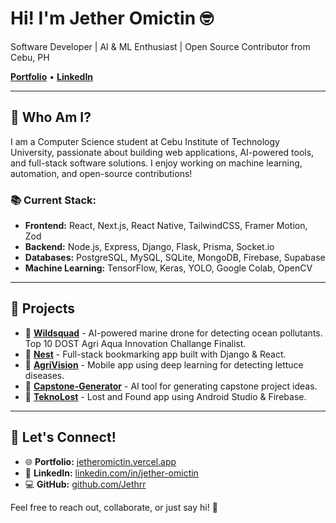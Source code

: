 # Hi! I'm Jether Omictin 🤓
Software Developer | AI & ML Enthusiast | Open Source Contributor from Cebu, PH

[**Portfolio**](https://jetheromictin.vercel.app/) • [**LinkedIn**](https://www.linkedin.com/in/jether-omictin/) 

---

## 🤖 Who Am I?
I am a Computer Science student at Cebu Institute of Technology University, passionate about building web applications, AI-powered tools, and full-stack software solutions. I enjoy working on machine learning, automation, and open-source contributions!

### 📚 Current Stack:
- **Frontend:** React, Next.js, React Native, TailwindCSS, Framer Motion, Zod
- **Backend:** Node.js, Express, Django, Flask, Prisma, Socket.io
- **Databases:** PostgreSQL, MySQL, SQLite, MongoDB, Firebase, Supabase
- **Machine Learning:** TensorFlow, Keras, YOLO, Google Colab, OpenCV

---

## 💪 Projects
- 🌊 [**Wildsquad**](https://github.com/Jethrr/Wildsquad) - AI-powered marine drone for detecting ocean pollutants. Top 10 DOST Agri Aqua Innovation Challange Finalist.
- 📂 [**Nest**](https://github.com/drkcutie/Nest) - Full-stack bookmarking app built with Django & React.
- 🌱 [**AgriVision**](https://github.com/ZenXen7/AgriVision) - Mobile app using deep learning for detecting lettuce diseases.
- 🤖 [**Capstone-Generator**](https://github.com/Jethrr/Capstone-Generator) - AI tool for generating capstone project ideas.
- 📝 [**TeknoLost**](https://github.com/Jethrr/TeknoLost) - Lost and Found app using Android Studio & Firebase.

---

## 👤 Let's Connect!
- 🌐 **Portfolio:** [jetheromictin.vercel.app](https://jetheromictin.vercel.app/)
- 👥 **LinkedIn:** [linkedin.com/in/jether-omictin](https://www.linkedin.com/in/jether-omictin/)
- 💻 **GitHub:** [github.com/Jethrr](https://github.com/Jethrr)

Feel free to reach out, collaborate, or just say hi! 🚀

